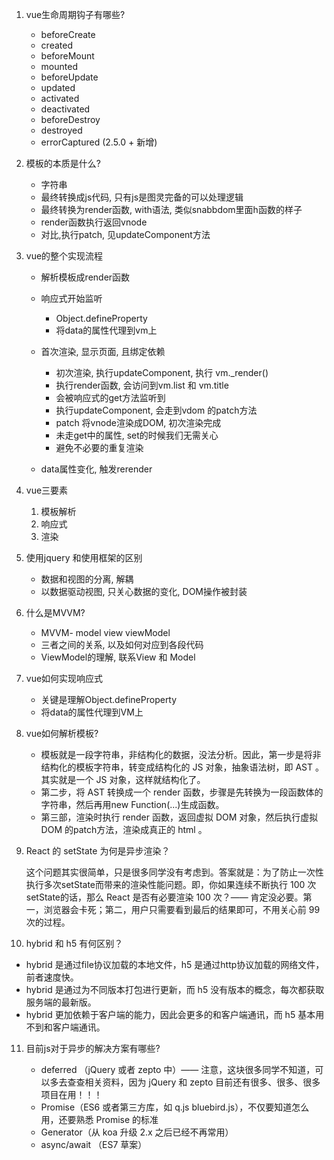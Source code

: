 1. vue生命周期钩子有哪些?

    * beforeCreate
    * created
    * beforeMount
    * mounted
    * beforeUpdate
    * updated
    * activated
    * deactivated
    * beforeDestroy
    * destroyed
    * errorCaptured (2.5.0 + 新增)

2. 模板的本质是什么?

 	* 字符串
 	* 最终转换成js代码, 只有js是图灵完备的可以处理逻辑
 	* 最终转换为render函数, with语法, 类似snabbdom里面h函数的样子
 	* render函数执行返回vnode
 	* 对比,执行patch, 见updateComponent方法
 	
3. vue的整个实现流程
	* 解析模板成render函数
	* 响应式开始监听
		* Object.defineProperty
		* 将data的属性代理到vm上
	* 首次渲染, 显示页面, 且绑定依赖

	   * 初次渲染, 执行updateComponent, 执行 vm._render()
	   * 执行render函数, 会访问到vm.list 和 vm.title
	   * 会被响应式的get方法监听到
	   * 执行updateComponent, 会走到vdom 的patch方法
	   * patch 将vnode渲染成DOM, 初次渲染完成
	   * 未走get中的属性, set的时候我们无需关心
	   * 避免不必要的重复渲染
	* data属性变化, 触发rerender


4. vue三要素

	1. 模板解析
	2. 响应式
	3. 渲染 	

	
5. 使用jquery 和使用框架的区别

	* 数据和视图的分离, 解耦
	* 以数据驱动视图, 只关心数据的变化, DOM操作被封装

6. 什么是MVVM? 

	* MVVM- model view viewModel
	* 三者之间的关系, 以及如何对应到各段代码
	* ViewModel的理解, 联系View 和 Model

7. vue如何实现响应式

	* 关键是理解Object.defineProperty
	* 将data的属性代理到VM上

8. vue如何解析模板?

	* 模板就是一段字符串，非结构化的数据，没法分析。因此，第一步是将非结构化的模板字符串，转变成结构化的 JS 对象，抽象语法树，即 AST 。其实就是一个 JS 对象，这样就结构化了。
   * 第二步，将 AST 转换成一个 render 函数，步骤是先转换为一段函数体的字符串，然后再用new Function(...)生成函数。
   * 第三部，渲染时执行 render 函数，返回虚拟 DOM 对象，然后执行虚拟 DOM 的patch方法，渲染成真正的 html 。

9. React 的 setState 为何是异步渲染？

	这个问题其实很简单，只是很多同学没有考虑到。答案就是：为了防止一次性执行多次setState而带来的渲染性能问题。即，你如果连续不断执行 100 次setState的话，那么 React 是否有必要渲染 100 次？—— 肯定没必要。第一，浏览器会卡死；第二，用户只需要看到最后的结果即可，不用关心前 99 次的过程。

10. hybrid 和 h5 有何区别？

 * hybrid 是通过file协议加载的本地文件，h5 是通过http协议加载的网络文件，前者速度快。
 * hybrid 是通过为不同版本打包进行更新，而 h5 没有版本的概念，每次都获取服务端的最新版。
 * hybrid 更加依赖于客户端的能力，因此会更多的和客户端通讯，而 h5 基本用不到和客户端通讯。
		
		
11. 目前js对于异步的解决方案有哪些?

	* 	deferred （jQuery 或者 zepto 中）—— 注意，这块很多同学不知道，可以多去查查相关资料，因为 jQuery 和 zepto 目前还有很多、很多、很多项目在用！！！
	* Promise（ES6 或者第三方库，如 q.js bluebird.js），不仅要知道怎么用，还要熟悉 Promise 的标准
	* Generator（从 koa 升级 2.x 之后已经不再常用）
	* async/await （ES7 草案）

	